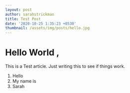 ```yaml
---
layout: post
author: sarahstrickman
title: Test Post
date: '2020-10-25 1:35:23 +0530'
thumbnail: /assets/img/posts/hello.jpg
---
```

# Hello World ,

This is a Test article.  Just writing this to see if things work.

1. Hello
2. My name is
3. Sarah